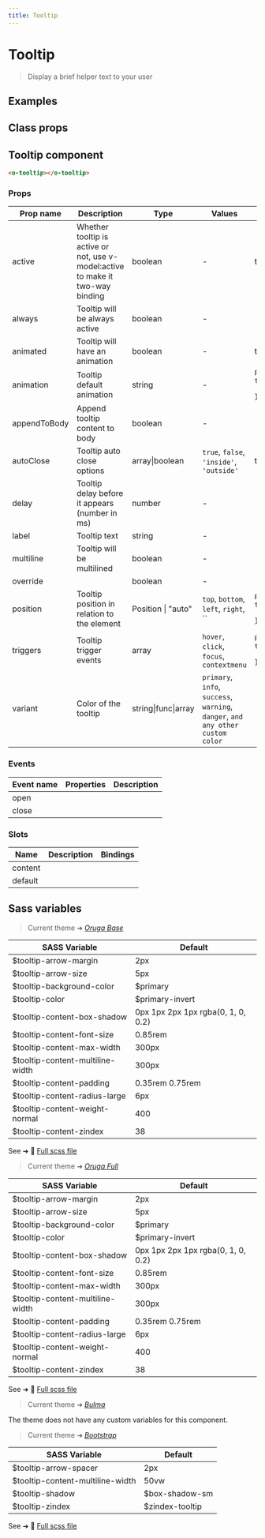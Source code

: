 ```yaml
---
title: Tooltip
---
```


# Tooltip

<div class="vp-doc">

> Display a brief helper text to your user

<Carbon />
</div>

<div class="vp-example">

## Examples

<example-tooltip />

</div>
<div class="vp-example">

## Class props

<inspector-tooltip-viewer />

</div>

<div class="vp-doc">

## Tooltip component

```html
<o-tooltip></o-tooltip>
```

### Props

| Prop name    | Description                                                                     | Type                | Values                                                                          | Default                                                                                                                                                 |
| ------------ | ------------------------------------------------------------------------------- | ------------------- | ------------------------------------------------------------------------------- | ------------------------------------------------------------------------------------------------------------------------------------------------------- |
| active       | Whether tooltip is active or not, use v-model:active to make it two-way binding | boolean             | -                                                                               | true                                                                                                                                                    |
| always       | Tooltip will be always active                                                   | boolean             | -                                                                               |                                                                                                                                                         |
| animated     | Tooltip will have an animation                                                  | boolean             | -                                                                               | true                                                                                                                                                    |
| animation    | Tooltip default animation                                                       | string              | -                                                                               | <div><small>From <b>config</b>:</small></div><code style='white-space: nowrap; padding: 0;'>tooltip: {<br>&nbsp;&nbsp;animation: "fade", <br>}</code>   |
| appendToBody | Append tooltip content to body                                                  | boolean             | -                                                                               |                                                                                                                                                         |
| autoClose    | Tooltip auto close options                                                      | array\|boolean      | `true`, `false`, `'inside'`, `'outside'`                                        | true                                                                                                                                                    |
| delay        | Tooltip delay before it appears (number in ms)                                  | number              | -                                                                               |                                                                                                                                                         |
| label        | Tooltip text                                                                    | string              | -                                                                               |                                                                                                                                                         |
| multiline    | Tooltip will be multilined                                                      | boolean             | -                                                                               |                                                                                                                                                         |
| override     |                                                                                 | boolean             | -                                                                               |                                                                                                                                                         |
| position     | Tooltip position in relation to the element                                     | Position \| "auto"  | `top`, `bottom`, `left`, `right`, ``                                            | <div><small>From <b>config</b>:</small></div><code style='white-space: nowrap; padding: 0;'>tooltip: {<br>&nbsp;&nbsp;position: "top"<br>}</code>       |
| triggers     | Tooltip trigger events                                                          | array               | `hover`, `click`, `focus`, `contextmenu`                                        | <div><small>From <b>config</b>:</small></div><code style='white-space: nowrap; padding: 0;'>tooltip: {<br>&nbsp;&nbsp;triggers: [ "hover",]<br>}</code> |
| variant      | Color of the tooltip                                                            | string\|func\|array | `primary`, `info`, `success`, `warning`, `danger`, `and any other custom color` |                                                                                                                                                         |

### Events

| Event name | Properties | Description |
| ---------- | ---------- | ----------- |
| open       |            |
| close      |            |

### Slots

| Name    | Description | Bindings |
| ------- | ----------- | -------- |
| content |             |          |
| default |             |          |

</div>

<div class="vp-doc">

## Sass variables

<div class="theme-orugabase">

> Current theme ➜ _[Oruga Base](https://github.com/oruga-ui/theme-oruga)_

| SASS Variable                    | Default                            |
| -------------------------------- | ---------------------------------- |
| $tooltip-arrow-margin            | 2px                                |
| $tooltip-arrow-size              | 5px                                |
| $tooltip-background-color        | $primary                           |
| $tooltip-color                   | $primary-invert                    |
| $tooltip-content-box-shadow      | 0px 1px 2px 1px rgba(0, 1, 0, 0.2) |
| $tooltip-content-font-size       | 0.85rem                            |
| $tooltip-content-max-width       | 300px                              |
| $tooltip-content-multiline-width | 300px                              |
| $tooltip-content-padding         | 0.35rem 0.75rem                    |
| $tooltip-content-radius-large    | 6px                                |
| $tooltip-content-weight-normal   | 400                                |
| $tooltip-content-zindex          | 38                                 |

See ➜ 📄 [Full scss file](https://github.com/oruga-ui/theme-oruga/tree/main/src/assets/scss/components/_tooltip.scss)

</div><div class="theme-orugafull">

> Current theme ➜ _[Oruga Full](https://github.com/oruga-ui/theme-oruga)_

| SASS Variable                    | Default                            |
| -------------------------------- | ---------------------------------- |
| $tooltip-arrow-margin            | 2px                                |
| $tooltip-arrow-size              | 5px                                |
| $tooltip-background-color        | $primary                           |
| $tooltip-color                   | $primary-invert                    |
| $tooltip-content-box-shadow      | 0px 1px 2px 1px rgba(0, 1, 0, 0.2) |
| $tooltip-content-font-size       | 0.85rem                            |
| $tooltip-content-max-width       | 300px                              |
| $tooltip-content-multiline-width | 300px                              |
| $tooltip-content-padding         | 0.35rem 0.75rem                    |
| $tooltip-content-radius-large    | 6px                                |
| $tooltip-content-weight-normal   | 400                                |
| $tooltip-content-zindex          | 38                                 |

See ➜ 📄 [Full scss file](https://github.com/oruga-ui/theme-oruga/tree/main/src/assets/scss/components/_tooltip.scss)

</div><div class="theme-bulma">

> Current theme ➜ _[Bulma](https://github.com/oruga-ui/theme-bulma)_

<p>The theme does not have any custom variables for this component.</p>
</div><div class="theme-bootstrap">

> Current theme ➜ _[Bootstrap](https://github.com/oruga-ui/theme-bootstrap)_

| SASS Variable                    | Default         |
| -------------------------------- | --------------- |
| $tooltip-arrow-spacer            | 2px             |
| $tooltip-content-multiline-width | 50vw            |
| $tooltip-shadow                  | $box-shadow-sm  |
| $tooltip-zindex                  | $zindex-tooltip |

See ➜ 📄 [Full scss file](https://github.com/oruga-ui/theme-bootstrap/tree/main/src/assets/scss/components/_tooltip.scss)

</div>

</div>
